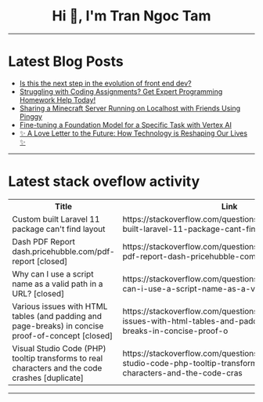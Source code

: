 <h1 align="center">Hi 👋, I'm Tran Ngoc Tam</h1>

---

# Latest Blog Posts 
<!-- BLOG-POST-LIST:START -->
- [Is this the next step in the evolution of front end dev?](https://dev.to/whitep4nth3r/is-this-the-next-step-in-the-evolution-of-front-end-dev-32en)
- [Struggling with Coding Assignments? Get Expert Programming Homework Help Today!](https://dev.to/tarunfulera/struggling-with-coding-assignments-get-expert-programming-homework-help-today-1e7i)
- [Sharing a Minecraft Server Running on Localhost with Friends Using Pinggy](https://dev.to/lightningdev123/sharing-a-minecraft-server-running-on-localhost-with-friends-using-pinggy-dai)
- [Fine-tuning a Foundation Model for a Specific Task with Vertex AI](https://dev.to/ifihan/fine-tuning-a-foundation-model-for-a-specific-task-with-vertex-ai-1mkc)
- [✨ A Love Letter to the Future: How Technology is Reshaping Our Lives ✨](https://dev.to/robin-ivi/a-love-letter-to-the-future-how-technology-is-reshaping-our-lives-21dk)
<!-- BLOG-POST-LIST:END -->

---

# Latest stack oveflow activity
<table>
  <tr><th>Title</th><th>Link</th></tr>
  <!-- STACKOVERFLOW:START --><tr><td>Custom built Laravel 11 package can&#39;t find layout</td><td>https://stackoverflow.com/questions/79480969/custom-built-laravel-11-package-cant-find-layout</td></tr><tr><td>Dash PDF Report dash.pricehubble.com/pdf-report [closed]</td><td>https://stackoverflow.com/questions/79480861/dash-pdf-report-dash-pricehubble-com-pdf-report</td></tr><tr><td>Why can I use a script name as a valid path in a URL? [closed]</td><td>https://stackoverflow.com/questions/79480763/why-can-i-use-a-script-name-as-a-valid-path-in-a-url</td></tr><tr><td>Various issues with HTML tables &lpar;and padding and page-breaks&rpar; in concise proof-of-concept [closed]</td><td>https://stackoverflow.com/questions/79480762/various-issues-with-html-tables-and-padding-and-page-breaks-in-concise-proof-o</td></tr><tr><td>Visual Studio Code &lpar;PHP&rpar; tooltip transforms to real characters and the code crashes [duplicate]</td><td>https://stackoverflow.com/questions/79480598/visual-studio-code-php-tooltip-transforms-to-real-characters-and-the-code-cras</td></tr><!-- STACKOVERFLOW:END -->
</table>

---


